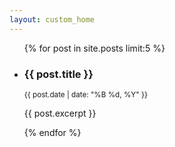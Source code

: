 ```yaml
---
layout: custom_home
---
```


<ul>
  {% for post in site.posts limit:5 %}
    <li>
      <h3>{{ post.title }}</h3>
      <p><small>{{ post.date | date: "%B %d, %Y" }}</small></p>
      <p>
        {{ post.excerpt }}
      </p>
    </li>
  {% endfor %}
</ul>
 
